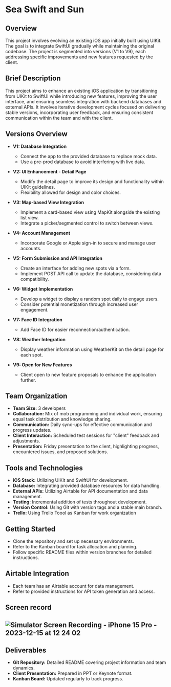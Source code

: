 # Sea Swift and Sun

## Overview

This project involves evolving an existing iOS app initially built using UIKit. The goal is to integrate SwiftUI gradually while maintaining the original codebase. The project is segmented into versions (V1 to V9), each addressing specific improvements and new features requested by the client.

## Brief Description

This project aims to enhance an existing iOS application by transitioning from UIKit to SwiftUI while introducing new features, improving the user interface, and ensuring seamless integration with backend databases and external APIs. It involves iterative development cycles focused on delivering stable versions, incorporating user feedback, and ensuring consistent communication within the team and with the client.

## Versions Overview

- **V1: Database Integration**
  - Connect the app to the provided database to replace mock data.
  - Use a pre-prod database to avoid interfering with live data.

- **V2: UI Enhancement - Detail Page**
  - Modify the detail page to improve its design and functionality within UIKit guidelines.
  - Flexibility allowed for design and color choices.

- **V3: Map-based View Integration**
  - Implement a card-based view using MapKit alongside the existing list view.
  - Integrate a picker/segmented control to switch between views.

- **V4: Account Management**
  - Incorporate Google or Apple sign-in to secure and manage user accounts.

- **V5: Form Submission and API Integration**
  - Create an interface for adding new spots via a form.
  - Implement POST API call to update the database, considering data compatibility.

- **V6: Widget Implementation**
  - Develop a widget to display a random spot daily to engage users.
  - Consider potential monetization through increased user engagement.

- **V7: Face ID Integration**
  - Add Face ID for easier reconnection/authentication.

- **V8: Weather Integration**
  - Display weather information using WeatherKit on the detail page for each spot.

- **V9: Open for New Features**
  - Client open to new feature proposals to enhance the application further.

## Team Organization

- **Team Size:** 3 developers
- **Collaboration:** Mix of mob programming and individual work, ensuring equal task distribution and knowledge sharing.
- **Communication:** Daily sync-ups for effective communication and progress updates.
- **Client Interaction:** Scheduled test sessions for "client" feedback and adjustments.
- **Presentation:** Friday presentation to the client, highlighting progress, encountered issues, and proposed solutions.

## Tools and Technologies

- **iOS Stack:** Utilizing UIKit and SwiftUI for development.
- **Database:** Integrating provided database resources for data handling.
- **External APIs:** Utilizing Airtable for API documentation and data management.
- **Testing:** Incremental addition of tests throughout development.
- **Version Control:** Using Git with version tags and a stable main branch.
- **Trello:** Using Trello Toool as Kanban for work organization 

## Getting Started

- Clone the repository and set up necessary environments.
- Refer to the Kanban board for task allocation and planning.
- Follow specific README files within version branches for detailed instructions.

## Airtable Integration

- Each team has an Airtable account for data management.
- Refer to provided instructions for API token generation and access.
## Screen record 
## ![Simulator Screen Recording - iPhone 15 Pro - 2023-12-15 at 12 24 02](https://github.com/nokuni/SeaSwiftAndSun-Simplon/assets/101064028/f1ea43bb-f2de-4e46-998e-c3dfff928cf4)


## Deliverables

- **Git Repository:** Detailed README covering project information and team dynamics.
- **Client Presentation:** Prepared in PPT or Keynote format.
- **Kanban Board:** Updated regularly to track progress.
